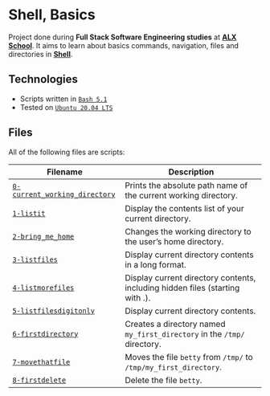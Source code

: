 # Shell, Basics

Project done during **Full Stack Software Engineering studies** at [**ALX School**](https://www.alxafrica.com/). It aims to learn about basics commands, navigation, files and directories in [**Shell**](https://www.shellscript.sh/).

## Technologies
* Scripts written in [`Bash 5.1`](https://www.gnu.org/software/bash/)
* Tested on [`Ubuntu 20.04 LTS`](https://ubuntu.com/download/desktop)

## Files
All of the following files are scripts:

| Filename | Description |
| -------- | ----------- |
| [`0-current_working_directory`](0-current_working_directory) | Prints the absolute path name of the current working directory. |
| [`1-listit`](1-listit) | Display the contents list of your current directory. |
| [`2-bring_me_home`](2-bring_me_home) | Changes the working directory to the user’s home directory. |
| [`3-listfiles`](3-listfiles) | Display current directory contents in a long format. |
| [`4-listmorefiles`](4-listmorefiles) | Display current directory contents, including hidden files (starting with .). |
| [`5-listfilesdigitonly`](5-listfilesdigitonly) | Display current directory contents. |
| [`6-firstdirectory`](6-firstdirectory) | Creates a directory named `my_first_directory` in the `/tmp/` directory. |
| [`7-movethatfile`](7-movethatfile) | Moves the file `betty` from `/tmp/` to `/tmp/my_first_directory`. |
| [`8-firstdelete`](8-firstdelete) | Delete the file `betty`. |